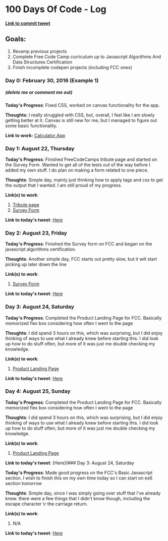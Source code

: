 # 100 Days Of Code - Log

[**Link to commit tweet**](https://twitter.com/scmyers02/status/1164367219796697088?s=20)

## Goals:

1. Revamp previous projects
2. Complete Free Code Camp curriculum up to Javascript Algorithms And Data Structures Certification
3. Finish incomplete codepen projects (including FCC ones)

### Day 0: February 30, 2016 (Example 1)

##### (delete me or comment me out)

**Today's Progress**: Fixed CSS, worked on canvas functionality for the app.

**Thoughts:** I really struggled with CSS, but, overall, I feel like I am slowly getting better at it. Canvas is still new for me, but I managed to figure out some basic functionality.

**Link to work:** [Calculator App](http://www.example.com)

### Day 1: August 22, Thursday

**Today's Progress**: Finished FreeCodeCamps tribute page and started on the Survey Form. Wanted to get all of the tests out of the way before I added my own stuff. I do plan on making a form related to one piece.

**Thoughts**: Simple day, mainly just thinking how to apply tags and css to get the output that I wanted. I am still proud of my progress.

**Link(s) to work**:

1. [Tribute page](https://t.co/Ts6VKZB9LO?amp=1)
2. [Survey Form](https://codepen.io/semyers189/pen/XWrpKMY)

**Link to today's tweet**: [Here](https://twitter.com/scmyers02/status/1164588481156440065?s=20)

### Day 2: August 23, Friday

**Today's Progress**: Finished the Survey form on FCC and began on the javascript algorithms certification.

**Thoughts**: Another simple day, FCC starts out pretty slow, but it will start picking up later down the line

**Link(s) to work**:

1. [Survey Form](https://codepen.io/semyers189/pen/XWrpKMY)

**Link to today's tweet**: [Here](https://twitter.com/scmyers02/status/1164893994855424000?s=20)

### Day 3: August 24, Saturday

**Today's Progress**: Completed the Product Landing Page for FCC. Basically memorized flex box considering how often I went to the page

**Thoughts**: I did spend 3 hours on this, which was surprising, but I did enjoy thinking of ways to use what I already knew before starting this. I did look up how to do stuff often, but more of it was just me double checking my knowledge.

**Link(s) to work**:

1. [Product Landing Page](https://t.co/mpswS1X1XY?amp=1)

**Link to today's tweet**: [Here](https://twitter.com/scmyers02/status/1165309728785932288?s=20)

### Day 4: August 25, Sunday

**Today's Progress**: Completed the Product Landing Page for FCC. Basically memorized flex box considering how often I went to the page

**Thoughts**: I did spend 3 hours on this, which was surprising, but I did enjoy thinking of ways to use what I already knew before starting this. I did look up how to do stuff often, but more of it was just me double checking my knowledge.

**Link(s) to work**:

1. [Product Landing Page](https://t.co/mpswS1X1XY?amp=1)

**Link to today's tweet**: [Here](### Day 3: August 24, Saturday

**Today's Progress**: Made good progress on the FCC's Basic Javascript section. I wish to finish this on my own time today so I can start on es6 section tomorrow

**Thoughts**: Simple day, since I was simply going over stuff that I've already knew. there were a few things that I didn't know though, including the escape character \r the carriage return.

**Link(s) to work**:

1. N/A

**Link to today's tweet**: [Here](https://twitter.com/scmyers02/status/1165309728785932288?s=20)
